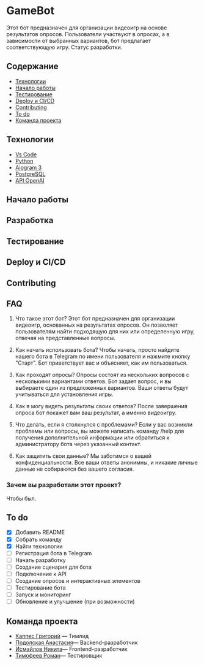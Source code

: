 # GameBot
Этот бот предназначен для организации видеоигр на основе результатов опросов. Пользователи участвуют в опросах, а в зависимости от выбранных вариантов, бот предлагает соответствующую игру. Cтатус разработки.

## Содержание
- [Технологии](#технологии)
- [Начало работы](#начало-работы)
- [Тестирование](#тестирование)
- [Deploy и CI/CD](#deploy-и-ci/cd)
- [Contributing](#contributing)
- [To do](#to-do)
- [Команда проекта](#команда-проекта)

## Технологии
- [Vs Code](https://code.visualstudio.com/)
- [Python](https://www.python.org/)
- [Aiogram 3](https://docs.aiogram.dev/en/v3.18.0/)
- [PostgreSQL](https://www.postgresql.org/)
- [API OpenAI](https://openai.com/index/openai-api/)

## Начало работы

## Разработка

## Тестирование

## Deploy и CI/CD

## Contributing

## FAQ
1. Что такое этот бот?
Этот бот предназначен для организации видеоигр, основанных на результатах опросов. Он позволяет пользователям найти подходящую для них или определенную игру, отвечая на представленные вопросы.

2. Как начать использовать бота?
Чтобы начать, просто найдите нашего бота в Telegram по имени пользователя и нажмите кнопку "Старт". Бот приветствует вас и объясняет, как им пользоваться.

3. Как проходят опросы?
Опросы состоят из нескольких вопросов с несколькими вариантами ответов. Бот задает вопрос, и вы выбираете один из предложенных вариантов. Ваши ответы будут учитываться для установления игры.

4. Как я могу видеть результаты своих ответов?
После завершения опроса бот покажет вам ваш результат, а именно видеоигру.

5. Что делать, если я столкнулся с проблемами?
Если у вас возникли проблемы или вопросы, вы можете написать команду /help для получения дополнительной информации или обратиться к администратору бота через указанный контакт.

6. Как защитить свои данные?
Мы заботимся о вашей конфиденциальности. Все ваши ответы анонимны, и никакие личные данные не собираются без вашего согласия.

### Зачем вы разработали этот проект?
Чтобы был.

## To do
- [x] Добавить README
- [x] Собрать команду
- [x] Найти технологии
- [ ] Регистрация бота в Telegram
- [ ] Начать разработку
- [ ] Создание сценария для бота
- [ ] Подключение к API
- [ ] Создание опросов и интерактивных элементов
- [ ] Тестирование бота
- [ ] Запуск и мониторинг
- [ ] Обновление и улучшение (при возможности)

## Команда проекта
- [Каппес Григорий](https://t.me/gr1kap) — Тимлид
- [Подолская Анастасия](https://web.telegram.org/a/#868974590)— Backend-разработчик
- [Исмайлов Никита](https://web.telegram.org/a/#5185844259)— Frontend-разработчик
- [Тимофеев Роман](https://web.telegram.org/a/#1212541686)— Тестировщик                            
